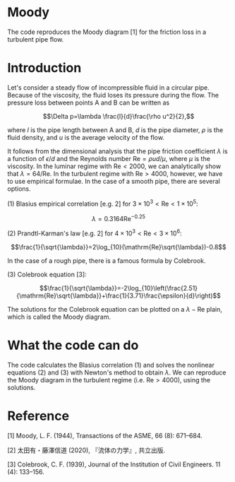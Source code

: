 # Moody
The code reproduces the Moody diagram [1] for the friction loss in a turbulent pipe flow.

# Introduction
Let's consider a steady flow of incompressible fluid in a circular pipe. Because of the viscosity, the fluid loses its pressure during the flow. The pressure loss between points A and B can be written as

$$\Delta p=\lambda \frac{l}{d}\frac{\rho u^2}{2},$$

where $l$ is the pipe length between A and B, $d$ is the pipe diameter, $\rho$ is the fluid density, and $u$ is the average velocity of the flow. 

It follows from the dimensional analysis that the pipe friction coefficient $\lambda$ is a function of $\epsilon/d$ and the Reynolds number $\mathrm{Re}=\rho u d/\mu$, where $\mu$ is the viscosity. In the luminar regime with $\mathrm{Re}<2000$, we can analytically show that $\lambda=64/\mathrm{Re}$. In the turbulent regime with $\mathrm{Re}>4000$, however, we have to use empirical formulae. In the case of a smooth pipe, there are several options.

(1) Blasius empirical correlation [e.g. 2] for $3\times10^3<\mathrm{Re}<1\times10^5$:

$$\lambda=0.3164\mathrm{Re}^{-0.25}$$

(2) Prandtl-Karman's law [e.g. 2] for $4\times10^3<\mathrm{Re}<3\times10^6$:

$$\frac{1}{\sqrt{\lambda}}=2\log_{10}(\mathrm{Re}\sqrt{\lambda})-0.8$$

In the case of a rough pipe, there is a famous formula by Colebrook.

(3) Colebrook equation [3]:

$$\frac{1}{\sqrt{\lambda}}=-2\log_{10}\left(\frac{2.51}{\mathrm{Re}\sqrt{\lambda}}+\frac{1}{3.71}\frac{\epsilon}{d}\right)$$

The solutions for the Colebrook equation can be plotted on a $\lambda-\mathrm{Re}$ plain, which is called the Moody diagram.

# What the code can do

The code calculates the Blasius correlation (1) and solves the nonlinear equations (2) and (3) with Newton's method to obtain $\lambda$. We can reproduce the Moody diagram in the turbulent regime (i.e. $\mathrm{Re}>4000$), using the solutions.

# Reference
[1] Moody, L. F. (1944), Transactions of the ASME, 66 (8): 671–684.

[2] 太田有・藤澤信道 (2020), 『流体の力学』, 共立出版.

[3] Colebrook, C. F. (1939), Journal of the Institution of Civil Engineers. 11 (4): 133–156.
